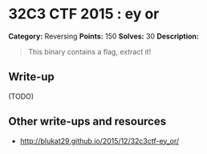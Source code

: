 # 32C3 CTF 2015 : ey or

**Category:** Reversing
**Points:** 150
**Solves:** 30
**Description:**

> This binary contains a flag, extract it!


## Write-up

(TODO)

## Other write-ups and resources

* <http://blukat29.github.io/2015/12/32c3ctf-ey_or/>
